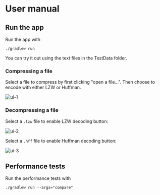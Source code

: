 # User manual

## Run the app

Run the app with

`./gradlew run`

You can try it out using the text files in the TestData folder.

### Compressing a file

Select a file to compress by first clicking "open a file...". Then choose to encode with either LZW or Huffman.

![ui-1](https://user-images.githubusercontent.com/47775837/118391770-ba9cd500-b63e-11eb-94cc-5fb1b02d21d3.png)

### Decompressing a file

Select a `.lzw` file to enable LZW decoding button: 

![ui-2](https://user-images.githubusercontent.com/47775837/118391834-f9328f80-b63e-11eb-80a2-5185f6a718f6.png)

Select a `.hff` file to enable Huffman decoding button:

![ui-3](https://user-images.githubusercontent.com/47775837/118391842-fdf74380-b63e-11eb-85be-faa74fc464a0.png)


## Performance tests

Run the performance tests with

`./gradlew run --args="compare"`
